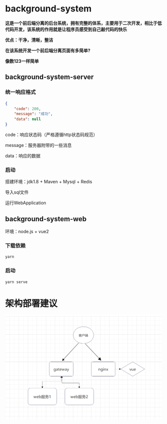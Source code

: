 # background-system

**这是一个前后端分离的后台系统，拥有完整的体系，主要用于二次开发，相比于低代码开发，该系统的作用就是让程序员感受到自己敲代码的快乐**



**优点：干净，清晰，整洁**



**在该系统开发一个前后端分离页面有多简单?**

**像数123一样简单**



## background-system-server

### 统一响应格式

```json
{
    "code": 200,
    "message": "成功",
    "data": null
}
```

code：响应状态码（严格遵循http状态码规范）

message：服务器附带的一些消息

data：响应的数据



### 启动

搭建环境：jdk1.8 + Maven + Mysql + Redis

导入sql文件

运行WebApplication



## background-system-web

环境：node.js + vue2



### 下载依赖

```bash
yarn
```



### 启动

```bash
yarn serve
```







# 架构部署建议

<img src="assets/image-20230327134444849.png" alt="image-20230327134444849" style="zoom: 50%;" />
